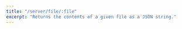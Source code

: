 ```yaml
---
title: "/server/file/:file"
excerpt: "Returns the contents of a given file as a JSON string."
---
```

